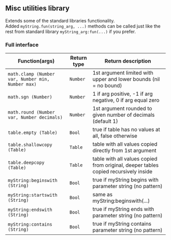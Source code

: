 ## Misc utilities library
Extends some of the standard libraries functionality.  
Added ``myString.fun(string_arg, ...)`` methods can be called just like the rest from standard library ``myString_arg:fun(...)`` if you prefer.

### Full interface

| Function(args) | Return type | Return description
| --- | --- | --- |
| ``math.clamp (Number var, Number min, Number max)`` | ``Number`` | 1st argument limited with upper and lower bounds (nil = no bound) |
| ``math.sgn (Number)`` | ``Number`` | 1 if arg positive, -1 if arg negative, 0 if arg equal zero |
| ``math.round (Number var, Number decimals)`` | ``Number`` | 1st argument rounded to given number of decimals (default 1) |
| ``table.empty (Table)`` | ``Bool`` | true if table has no values at all, false otherwise |
| ``table.shallowcopy (Table)`` | ``Table`` | table with all values copied directly from 1st argument |
| ``table.deepcopy (Table)`` | ``Table`` | table with all values copied from original, deeper tables copied recursively inside |
| ``myString:beginswith (String)`` | ``Bool`` | true if myString begins with parameter string (no pattern) |
| ``myString:startswith (String)`` | ``Bool`` | same as myString:beginswith(...) |
| ``myString:endswith (String)`` | ``Bool`` | true if myString ends with parameter string (no pattern) |
| ``myString:contains (String)`` | ``Bool`` | true if myString contains parameter string (no pattern) |
